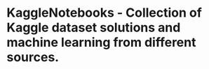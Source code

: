 # KaggleNotebooks - Collection of Kaggle dataset solutions and machine learning from different sources.

